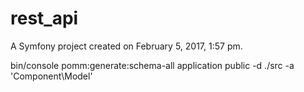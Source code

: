 rest_api
========

A Symfony project created on February 5, 2017, 1:57 pm.



 bin/console pomm:generate:schema-all application public -d ./src -a 'Component\Model'
 
 